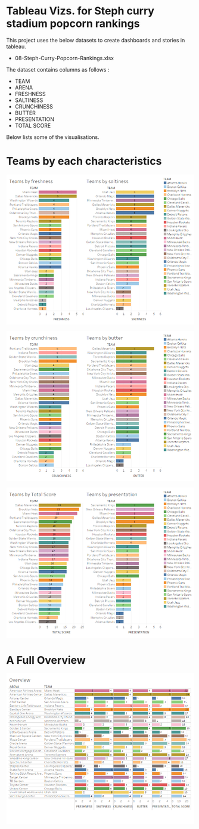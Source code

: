 #  Tableau Vizs. for Steph curry stadium popcorn rankings

This project uses the below datasets to create dashboards and stories in tableau.

* 08-Steph-Curry-Popcorn-Rankings.xlsx

The dataset contains columns as follows :
* TEAM
* ARENA
* FRESHNESS
* SALTINESS
* CRUNCHINESS 
* BUTTER
* PRESENTATION
* TOTAL SCORE

Below lists some of the visualisations.

# Teams by each characteristics
![alt text](https://github.com/abhijithremesh/Tableau-portfolio/blob/master/practice%20datasets%201/08-Steph-Curry-Stadium-Popcorn-Rankings/freshness-saltness.png)

![alt text](https://github.com/abhijithremesh/Tableau-portfolio/blob/master/practice%20datasets%201/08-Steph-Curry-Stadium-Popcorn-Rankings/crunchiness-butter.png)

![alt text](https://github.com/abhijithremesh/Tableau-portfolio/blob/master/practice%20datasets%201/08-Steph-Curry-Stadium-Popcorn-Rankings/totalscore-presentation.png)


# A Full Overview
![alt text](https://github.com/abhijithremesh/Tableau-portfolio/blob/master/practice%20datasets%201/08-Steph-Curry-Stadium-Popcorn-Rankings/Overview%20db.png)

